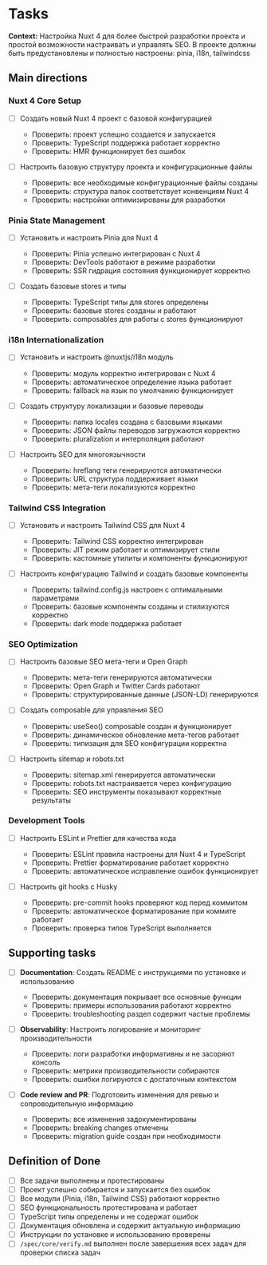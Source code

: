 # Tasks

**Context:** Настройка Nuxt 4 для более быстрой разработки проекта и простой возможности настраивать и управлять SEO. В проекте должны быть предустановлены и полностью настроены: pinia, i18n, tailwindcss

## Main directions

### Nuxt 4 Core Setup
- [ ] Создать новый Nuxt 4 проект с базовой конфигурацией
  - Проверить: проект успешно создается и запускается
  - Проверить: TypeScript поддержка работает корректно
  - Проверить: HMR функционирует без ошибок

- [ ] Настроить базовую структуру проекта и конфигурационные файлы
  - Проверить: все необходимые конфигурационные файлы созданы
  - Проверить: структура папок соответствует конвенциям Nuxt 4
  - Проверить: настройки оптимизированы для разработки

### Pinia State Management
- [ ] Установить и настроить Pinia для Nuxt 4
  - Проверить: Pinia успешно интегрирован с Nuxt 4
  - Проверить: DevTools работают в режиме разработки
  - Проверить: SSR гидрация состояния функционирует корректно

- [ ] Создать базовые stores и типы
  - Проверить: TypeScript типы для stores определены
  - Проверить: базовые stores созданы и работают
  - Проверить: composables для работы с stores функционируют

### i18n Internationalization
- [ ] Установить и настроить @nuxtjs/i18n модуль
  - Проверить: модуль корректно интегрирован с Nuxt 4
  - Проверить: автоматическое определение языка работает
  - Проверить: fallback на язык по умолчанию функционирует

- [ ] Создать структуру локализации и базовые переводы
  - Проверить: папка locales создана с базовыми языками
  - Проверить: JSON файлы переводов загружаются корректно
  - Проверить: pluralization и интерполяция работают

- [ ] Настроить SEO для многоязычности
  - Проверить: hreflang теги генерируются автоматически
  - Проверить: URL структура поддерживает языки
  - Проверить: мета-теги локализуются корректно

### Tailwind CSS Integration
- [ ] Установить и настроить Tailwind CSS для Nuxt 4
  - Проверить: Tailwind CSS корректно интегрирован
  - Проверить: JIT режим работает и оптимизирует стили
  - Проверить: кастомные утилиты и компоненты функционируют

- [ ] Настроить конфигурацию Tailwind и создать базовые компоненты
  - Проверить: tailwind.config.js настроен с оптимальными параметрами
  - Проверить: базовые компоненты созданы и стилизуются корректно
  - Проверить: dark mode поддержка работает

### SEO Optimization
- [ ] Настроить базовые SEO мета-теги и Open Graph
  - Проверить: мета-теги генерируются автоматически
  - Проверить: Open Graph и Twitter Cards работают
  - Проверить: структурированные данные (JSON-LD) генерируются

- [ ] Создать composable для управления SEO
  - Проверить: useSeo() composable создан и функционирует
  - Проверить: динамическое обновление мета-тегов работает
  - Проверить: типизация для SEO конфигурации корректна

- [ ] Настроить sitemap и robots.txt
  - Проверить: sitemap.xml генерируется автоматически
  - Проверить: robots.txt настраивается через конфигурацию
  - Проверить: SEO инструменты показывают корректные результаты

### Development Tools
- [ ] Настроить ESLint и Prettier для качества кода
  - Проверить: ESLint правила настроены для Nuxt 4 и TypeScript
  - Проверить: Prettier форматирование работает корректно
  - Проверить: автоматическое исправление ошибок функционирует

- [ ] Настроить git hooks с Husky
  - Проверить: pre-commit hooks проверяют код перед коммитом
  - Проверить: автоматическое форматирование при коммите работает
  - Проверить: проверка типов TypeScript выполняется

## Supporting tasks

- [ ] **Documentation**: Создать README с инструкциями по установке и использованию
  - Проверить: документация покрывает все основные функции
  - Проверить: примеры использования работают корректно
  - Проверить: troubleshooting раздел содержит частые проблемы

- [ ] **Observability**: Настроить логирование и мониторинг производительности
  - Проверить: логи разработки информативны и не засоряют консоль
  - Проверить: метрики производительности собираются
  - Проверить: ошибки логируются с достаточным контекстом

- [ ] **Code review and PR**: Подготовить изменения для ревью и сопроводительную информацию
  - Проверить: все изменения задокументированы
  - Проверить: breaking changes отмечены
  - Проверить: migration guide создан при необходимости

## Definition of Done

- [ ] Все задачи выполнены и протестированы
- [ ] Проект успешно собирается и запускается без ошибок
- [ ] Все модули (Pinia, i18n, Tailwind CSS) работают корректно
- [ ] SEO функциональность протестирована и работает
- [ ] TypeScript типы определены и не содержат ошибок
- [ ] Документация обновлена и содержит актуальную информацию
- [ ] Инструкции по установке и использованию проверены
- [ ] `/spec/core/verify.md` выполнен после завершения всех задач для проверки списка задач
